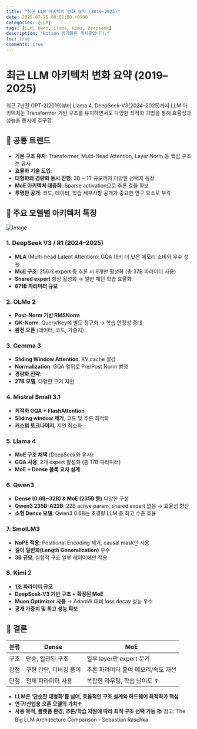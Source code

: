 ```yaml
---
title: "최근 LLM 아키텍처 변화 요약 (2019–2025)"
date: 2025-07-25 08:02:00 +0900
categories: [LLM]
tags: [LLM, Qwen, Llama, Kimi, Deepseek]
description: "Notion 동기화된 게시글입니다."
toc: true
comments: true
---
```


# 최근 LLM 아키텍처 변화 요약 (2019–2025)

최근 7년간 GPT-2(2019)부터 Llama 4, DeepSeek-V3(2024–2025)까지 LLM 아키텍처는 Transformer 기반 구조를 유지하면서도 다양한 최적화 기법을 통해 효율성과 성능을 동시에 추구함.

## 🔑 공통 트렌드

- **기본 구조 유지**: Transformer, Multi-Head Attention, Layer Norm 등 핵심 구조는 유사
- **효율화 기술 도입**:
- **대형화와 경량화 동시 진행**: 3B ~ 1T 규모까지 다양한 선택지 등장
- **MoE 아키텍처 대중화**: Sparse activation으로 추론 효율 확보
- **투명한 공개**: 코드, 데이터, 학습 세부사항 공개가 중요한 연구 요소로 부각
## 📌 주요 모델별 아키텍처 특징

![Image](https://prod-files-secure.s3.us-west-2.amazonaws.com/e6db513d-ec54-40ff-aa74-2487b0bcfe15/ac24fdd3-febf-45c7-8e99-afb6446591d8/image.png?X-Amz-Algorithm=AWS4-HMAC-SHA256&X-Amz-Content-Sha256=UNSIGNED-PAYLOAD&X-Amz-Credential=ASIAZI2LB466WV7KRUD6%2F20250725%2Fus-west-2%2Fs3%2Faws4_request&X-Amz-Date=20250725T123454Z&X-Amz-Expires=3600&X-Amz-Security-Token=IQoJb3JpZ2luX2VjEBwaCXVzLXdlc3QtMiJIMEYCIQCmhD%2B%2BWFTidsZQkdElLkU9Y0v5jkMnkLKvqwNX262SXgIhAPpkgJMRbC53Dub5SlTZHxf5K3MnFdRPQhb4zlosegSzKv8DCEUQABoMNjM3NDIzMTgzODA1IgyPu5DBjxF7%2B%2B%2F4W7kq3AP%2BD6AzosItApeumQYv9hjdb1HzFx4woIk8tBenp8v9wuQokHEP3AajgtEoWvEpHrLPWl4eULPNvnMxq99uhisMvVX0FlehPtLYTGtzgP5q%2BVGAF0HdyVpjIS0K4pSpoHI0TyDR0l1145O2sRwRuKIf2nhBdXdOax%2Bsn%2BJww76ikDasSdrM9ReMUhBFH5nc4YGw%2FzigdHVu1AccCgjf1gC%2B4kNvKnOao2frmhM1SmJAmKx5HalGe%2ByEGDZodZI9pZUl4WyAg2qLZvgEBEAOXhsMkWkUYd5H%2B1u1WN1RV60jAWIQ8PpKziudRsEj1d01wNUSMix1VdcfDZ4lHNkdYKp4RWDGI%2B5tpC5eHb5iFf%2BeI8y8R%2FUviwWxzsSwbEV7O4QjnKeiv6KswbrLAhApCzQ4PSULr7w1uUa4ZG8dcjXh3qf3PO%2FzVibIBHkh5VulyMCtoUdQaW6vR01XpX8LiOtE1DTGTnRA7f%2B4srfDhVXSb6NIHWrS9clFCpRneYZEAYRH8OgXGhsicykC48VphPeWzmSOFeQEPQKLRASxUdb1t%2F5O84wSzBHUUgBIT3yqTklXjDIsW1xGY2%2F4DXC%2FyKyhX5vvo64sMRZwdhUWph3PZlboGTxE4sx2oH25XTDD4Y3EBjqkAcQhamUtXjlfrOQDe2CzRbEvODgkKagxiunH05C6CrmR0VXy0Cov1mnr3uE0v%2F5ivsxwE8Y6dBSkZ0QjFf%2FnxMruw8y9WPp3Bt1CvP0jqpcYIl%2BlnY1UAqOjomBVPGMU6Uuz19yPSpij1XjblG%2BYw%2FG2dqKS9tLeS6%2FgUXPfH9aCXuvJosWQtLKbCzppbXOerRk1WpCRiKvILcDYdGGgoxINss9s&X-Amz-Signature=cbb9f87a88610bc0bc23a4c040abf2441f0fcde89261e4ad4a0fa7c87351b28e&X-Amz-SignedHeaders=host&x-amz-checksum-mode=ENABLED&x-id=GetObject)

### 1. DeepSeek V3 / R1 (2024–2025)

- **MLA** (Multi-head Latent Attention): GQA 대비 더 낮은 메모리 소비와 우수 성능
- **MoE 구조**: 256개 expert 중 추론 시 9개만 활성화 (총 37B 파라미터 사용)
- **Shared expert** 항상 활성화 → 일반 패턴 학습 효율화
- **671B 파라미터 규모**
### 2. OLMo 2

- **Post-Norm 기반 RMSNorm**
- **QK-Norm**: Query/Key에 별도 정규화 → 학습 안정성 증대
- **완전 오픈** (데이터, 코드, 가중치)
### 3. Gemma 3

- **Sliding Window Attention**: KV cache 절감
- **Normalization**: GQA 앞뒤로 Pre/Post Norm 병행
- **경량화 전략**:
- **27B 모델**, 다양한 크기 지원
### 4. Mistral Small 3.1

- **최적화 GQA + FlashAttention**
- **Sliding window 제거**, 코드 및 추론 최적화
- **커스텀 토크나이저**, 지연 최소화
### 5. Llama 4

- **MoE 구조 채택** (DeepSeek와 유사)
- **GQA 사용**, 2개 expert 활성화 (총 17B 파라미터)
- **MoE + Dense 블록 교차 설계**
### 6. Qwen3

- **Dense (0.6B~32B) & MoE (235B 등)** 다양한 구성
- **Qwen3 235B-A22B**: 22B active param, shared expert 없음 → 효율성 향상
- **소형 Dense 모델**: Qwen3 0.6B는 초경량 LLM 중 최고 수준 효율
### 7. SmolLM3

- **NoPE 적용**: Positional Encoding 제거, causal mask만 사용
- **길이 일반화(Length Generalization)** 우수
- **3B 규모**, 실험적 구조 일부 레이어에만 적용
### 8. Kimi 2

- **1조 파라미터 규모**
- **DeepSeek-V3 기반 구조 + 확장된 MoE**
- **Muon Optimizer 사용** → AdamW 대비 loss decay 성능 우수
- **공개 가중치 및 최고 성능 확보**
## 🧩 결론

| 분류 | Dense | MoE |
| --- | --- | --- |
| 구조 | 단순, 일관된 구조 | 일부 layer만 expert 분기 |
| 장점 | 구현 간단, 디버깅 용이 | 추론 파라미터 줄여 메모리/속도 개선 |
| 단점 | 전체 파라미터 사용 | 복잡한 라우팅, 학습 난이도 ↑ |

- **LLM은 ‘단순한 대형화’를 넘어, 효율적인 구조 설계와 하드웨어 최적화가 핵심**
- **연구/산업용 오픈 모델의 가치↑**
- **사용 목적, 플랫폼 환경, 추론/학습 자원에 따라 최적 구조 선택 가능**
📚 참고: The Big LLM Architecture Comparison - Sebastian Raschka


